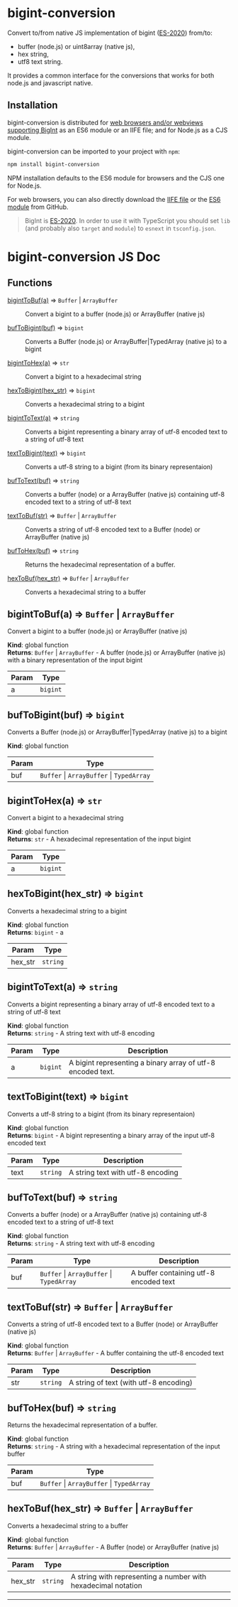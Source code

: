 # bigint-conversion
Convert to/from native JS implementation of bigint ([ES-2020](https://tc39.es/ecma262/#sec-bigint-objects)) from/to:

- buffer (node.js) or uint8array (native js),
- hex string,
- utf8 text string.

It provides a common interface for the conversions that works for both node.js and javascript native.

## Installation

bigint-conversion is distributed for [web browsers and/or webviews supporting BigInt](https://developer.mozilla.org/en-US/docs/Web/JavaScript/Reference/Global_Objects/BigInt#Browser_compatibility) as an ES6 module or an IIFE file; and for Node.js as a CJS module.

bigint-conversion can be imported to your project with `npm`:

```bash
npm install bigint-conversion
```

NPM installation defaults to the ES6 module for browsers and the CJS one for Node.js.

For web browsers, you can also directly download the [IIFE file](https://raw.githubusercontent.com/juanelas/bigint-conversion/master/dist/bigint-conversion-latest.browser.js) or the [ES6 module](https://raw.githubusercontent.com/juanelas/bigint-conversionmaster/dist/bigint-conversion-latest.browser.mod.min.js) from GitHub.

> BigInt is [ES-2020](https://tc39.es/ecma262/#sec-bigint-objects). In order to use it with TypeScript you should set `lib` (and probably also `target` and `module`) to `esnext` in `tsconfig.json`.

# bigint-conversion JS Doc

## Functions

<dl>
<dt><a href="#bigintToBuf">bigintToBuf(a)</a> ⇒ <code>Buffer</code> | <code>ArrayBuffer</code></dt>
<dd><p>Convert a bigint to a buffer (node.js) or ArrayBuffer (native js)</p>
</dd>
<dt><a href="#bufToBigint">bufToBigint(buf)</a> ⇒ <code>bigint</code></dt>
<dd><p>Converts a Buffer (node.js) or ArrayBuffer|TypedArray (native js) to a bigint</p>
</dd>
<dt><a href="#bigintToHex">bigintToHex(a)</a> ⇒ <code>str</code></dt>
<dd><p>Convert a bigint to a hexadecimal string</p>
</dd>
<dt><a href="#hexToBigint">hexToBigint(hex_str)</a> ⇒ <code>bigint</code></dt>
<dd><p>Converts a hexadecimal string to a bigint</p>
</dd>
<dt><a href="#bigintToText">bigintToText(a)</a> ⇒ <code>string</code></dt>
<dd><p>Converts a bigint representing a binary array of utf-8 encoded text to a string of utf-8 text</p>
</dd>
<dt><a href="#textToBigint">textToBigint(text)</a> ⇒ <code>bigint</code></dt>
<dd><p>Converts a utf-8 string to a bigint (from its binary representaion)</p>
</dd>
<dt><a href="#bufToText">bufToText(buf)</a> ⇒ <code>string</code></dt>
<dd><p>Converts a buffer (node) or a ArrayBuffer (native js) containing utf-8 encoded text to a string of utf-8 text</p>
</dd>
<dt><a href="#textToBuf">textToBuf(str)</a> ⇒ <code>Buffer</code> | <code>ArrayBuffer</code></dt>
<dd><p>Converts a string of utf-8 encoded text to a Buffer (node) or ArrayBuffer (native js)</p>
</dd>
<dt><a href="#bufToHex">bufToHex(buf)</a> ⇒ <code>string</code></dt>
<dd><p>Returns the hexadecimal representation of a buffer.</p>
</dd>
<dt><a href="#hexToBuf">hexToBuf(hex_str)</a> ⇒ <code>Buffer</code> | <code>ArrayBuffer</code></dt>
<dd><p>Converts a hexadecimal string to a buffer</p>
</dd>
</dl>

<a name="bigintToBuf"></a>

## bigintToBuf(a) ⇒ <code>Buffer</code> \| <code>ArrayBuffer</code>
Convert a bigint to a buffer (node.js) or ArrayBuffer (native js)

**Kind**: global function  
**Returns**: <code>Buffer</code> \| <code>ArrayBuffer</code> - A buffer (node.js) or ArrayBuffer (native js) with a binary representation of the input bigint  

| Param | Type |
| --- | --- |
| a | <code>bigint</code> | 

<a name="bufToBigint"></a>

## bufToBigint(buf) ⇒ <code>bigint</code>
Converts a Buffer (node.js) or ArrayBuffer|TypedArray (native js) to a bigint

**Kind**: global function  

| Param | Type |
| --- | --- |
| buf | <code>Buffer</code> \| <code>ArrayBuffer</code> \| <code>TypedArray</code> | 

<a name="bigintToHex"></a>

## bigintToHex(a) ⇒ <code>str</code>
Convert a bigint to a hexadecimal string

**Kind**: global function  
**Returns**: <code>str</code> - A hexadecimal representation of the input bigint  

| Param | Type |
| --- | --- |
| a | <code>bigint</code> | 

<a name="hexToBigint"></a>

## hexToBigint(hex_str) ⇒ <code>bigint</code>
Converts a hexadecimal string to a bigint

**Kind**: global function  
**Returns**: <code>bigint</code> - a  

| Param | Type |
| --- | --- |
| hex_str | <code>string</code> | 

<a name="bigintToText"></a>

## bigintToText(a) ⇒ <code>string</code>
Converts a bigint representing a binary array of utf-8 encoded text to a string of utf-8 text

**Kind**: global function  
**Returns**: <code>string</code> - A string text with utf-8 encoding  

| Param | Type | Description |
| --- | --- | --- |
| a | <code>bigint</code> | A bigint representing a binary array of utf-8 encoded text. |

<a name="textToBigint"></a>

## textToBigint(text) ⇒ <code>bigint</code>
Converts a utf-8 string to a bigint (from its binary representaion)

**Kind**: global function  
**Returns**: <code>bigint</code> - A bigint representing a binary array of the input utf-8 encoded text  

| Param | Type | Description |
| --- | --- | --- |
| text | <code>string</code> | A string text with utf-8 encoding |

<a name="bufToText"></a>

## bufToText(buf) ⇒ <code>string</code>
Converts a buffer (node) or a ArrayBuffer (native js) containing utf-8 encoded text to a string of utf-8 text

**Kind**: global function  
**Returns**: <code>string</code> - A string text with utf-8 encoding  

| Param | Type | Description |
| --- | --- | --- |
| buf | <code>Buffer</code> \| <code>ArrayBuffer</code> \| <code>TypedArray</code> | A buffer containing utf-8 encoded text |

<a name="textToBuf"></a>

## textToBuf(str) ⇒ <code>Buffer</code> \| <code>ArrayBuffer</code>
Converts a string of utf-8 encoded text to a Buffer (node) or ArrayBuffer (native js)

**Kind**: global function  
**Returns**: <code>Buffer</code> \| <code>ArrayBuffer</code> - A buffer containing the utf-8 encoded text  

| Param | Type | Description |
| --- | --- | --- |
| str | <code>string</code> | A string of text (with utf-8 encoding) |

<a name="bufToHex"></a>

## bufToHex(buf) ⇒ <code>string</code>
Returns the hexadecimal representation of a buffer.

**Kind**: global function  
**Returns**: <code>string</code> - A string with a hexadecimal representation of the input buffer  

| Param | Type |
| --- | --- |
| buf | <code>Buffer</code> \| <code>ArrayBuffer</code> \| <code>TypedArray</code> | 

<a name="hexToBuf"></a>

## hexToBuf(hex_str) ⇒ <code>Buffer</code> \| <code>ArrayBuffer</code>
Converts a hexadecimal string to a buffer

**Kind**: global function  
**Returns**: <code>Buffer</code> \| <code>ArrayBuffer</code> - A Buffer (node) or ArrayBuffer (native js)  

| Param | Type | Description |
| --- | --- | --- |
| hex_str | <code>string</code> | A string with representing a number with hexadecimal notation |


* * *